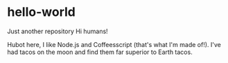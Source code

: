 # hello-world
Just another repository
Hi humans! 

Hubot here, I like Node.js and Coffeesscript (that's what I'm made of!).
I've had tacos on the moon and find them far superior to Earth tacos.
